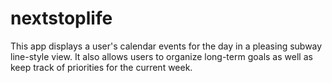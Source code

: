 # nextstoplife

This app displays a user's calendar events for the day in a pleasing subway line-style view. It also allows users to organize long-term goals as well as keep track of priorities for the current week.
